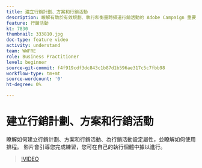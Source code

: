 ```yaml
---
title: 建立行銷計劃、方案和行銷活動
description: 瞭解有助於有效規劃、執行和衡量跨頻道行銷活動的 Adobe Campaign 重要概念。
feature: 行銷活動
kt: 7830
thumbnail: 333810.jpg
doc-type: feature video
activity: understand
team: WWFRE
role: Business Practitioner
level: beginner
source-git-commit: f4f919cdf3dc843c1b87d1b596ae317c5c7fbb98
workflow-type: tm+mt
source-wordcount: '0'
ht-degree: 0%

---
```



# 建立行銷計劃、方案和行銷活動

瞭解如何建立行銷計劃、方案和行銷活動、為行銷活動設定屬性，並瞭解如何使用排程。
影片會引導您完成練習，您可在自己的執行個體中據以進行。

>[!VIDEO](https://video.tv.adobe.com/v/333810?quality=12)
